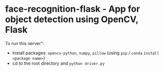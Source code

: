 # face-recognition-flask - App for object detection using OpenCV, Flask

To run this server":

- Install packages: `opencv-python`, `numpy`, `pillow` (using `pip` / `conda` `install <package name>`)
- cd to the root directory and `python driver.py`
